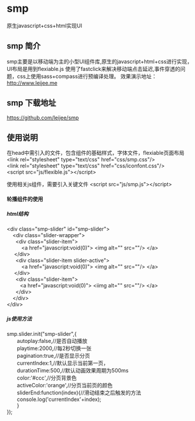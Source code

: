 # smp
原生javascript+css+html实现UI
 ## smp 简介
smp主要是以移动端为主的小型UI组件库,原生的javascript+html+css进行实现，UI布局是用到flexiable.js
使用了fastclick来解决移动端点击延迟,事件穿透的问题，css上使用sass+compass进行预编译处理。
效果演示地址：http://www.leijee.me

## smp 下载地址
https://github.com/leijee/smp


## 使用说明
在head中需引入的文件，包含组件的基础样式，字体文件，flexiable页面布局</br>
&lt;link rel=&quot;stylesheet&quot; type=&quot;text/css&quot; href=&quot;css/smp.css&quot;/&gt;</br>
&lt;link rel=&quot;stylesheet&quot; type=&quot;text/css&quot; href=&quot;css/iconfont.css&quot;/&gt;</br>
&lt;script src=&quot;js/flexible.js&quot;&gt;&lt;/script&gt;</br>

使用相关js组件，需要引入关键文件 &lt;script src=&quot;js/smp.js&quot;&gt;&lt;/script&gt;</br>
####  轮播组件的使用
##### html结构
&lt;div class=&quot;smp-slider&quot; id=&quot;smp-slider&quot;&gt;</br>
&nbsp; &nbsp;			&lt;div class=&quot;slider-wrapper&quot;&gt;</br>
	&nbsp; &nbsp;&nbsp; &nbsp;&lt;div class=&quot;slider-item&quot;&gt;</br>
				&nbsp; &nbsp;&nbsp; &nbsp;&nbsp; &nbsp;	&lt;a href=&quot;javascript:void(0)&quot;&gt;
            &lt;img alt=&quot;&quot; src=&quot;&quot;/&gt;
					&lt;/a&gt;</br>
          	&nbsp; &nbsp;&nbsp;&nbsp;&lt;/div&gt;</br>
	&nbsp; &nbsp;&nbsp; &nbsp;&lt;div class=&quot;slider-item slider-active&quot;&gt;</br>
					&nbsp; &nbsp;&nbsp; &nbsp;&nbsp; &nbsp;	&lt;a href=&quot;javascript:void(0)&quot;&gt;
          &lt;img alt=&quot;&quot; src=&quot;&quot;/&gt;
&lt;/a&gt;</br>
				&nbsp;&nbsp; &nbsp;&nbsp;&lt;/div&gt;</br>
	&nbsp; &nbsp;&nbsp; &nbsp;&lt;div class=&quot;slider-item&quot;&gt;</br>
					&nbsp; &nbsp;&nbsp; &nbsp;&nbsp; &nbsp;&lt;a href=&quot;javascript:void(0)&quot;&gt;
          &lt;iimg alt=&quot;&quot; src=&quot;&quot;/&gt;
			  &lt;/a&gt;</br>
				&nbsp; &nbsp;&nbsp; &nbsp;&lt;/div&gt;</br>
&nbsp; &nbsp;		&lt;/div&gt;</br>
		&lt;/div&gt;</br>
##### js使用方法
smp.slider.init("smp-slider",{</br>
&nbsp; &nbsp;&nbsp; &nbsp;    autoplay:false,//是否自动播放</br>
&nbsp; &nbsp;&nbsp; &nbsp;    playtime:2000,//每2秒切换一张</br>
&nbsp; &nbsp;&nbsp; &nbsp;    pagination:true,//是否显示分页</br>
&nbsp; &nbsp;&nbsp; &nbsp;    currentIndex:1,//默认显示当前第一页，</br>
&nbsp; &nbsp;&nbsp; &nbsp;    durationTime:500,//默认动画效果周期为500ms</br>
&nbsp; &nbsp;&nbsp; &nbsp;    color:'#ccc',//分页背景色</br>
&nbsp; &nbsp;&nbsp; &nbsp;    activeColor:'orange',//分页当前页的颜色</br>
&nbsp; &nbsp;&nbsp; &nbsp;    sliderEnd:function(index){//滑动结束之后触发的方法</br>
&nbsp; &nbsp;&nbsp; &nbsp;      console.log('currentIndex'+index);</br>
&nbsp; &nbsp;&nbsp; &nbsp;    }</br>
});</br>
